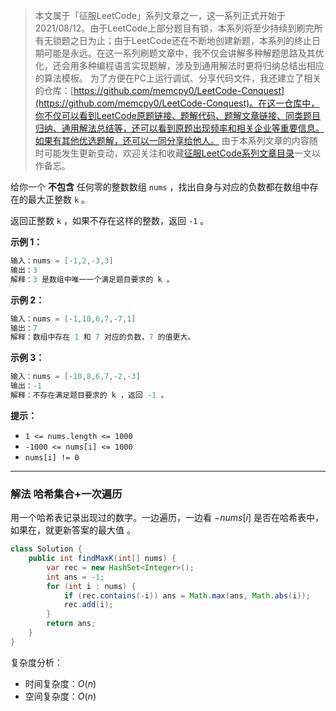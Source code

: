> 本文属于「征服LeetCode」系列文章之一，这一系列正式开始于2021/08/12。由于LeetCode上部分题目有锁，本系列将至少持续到刷完所有无锁题之日为止；由于LeetCode还在不断地创建新题，本系列的终止日期可能是永远。在这一系列刷题文章中，我不仅会讲解多种解题思路及其优化，还会用多种编程语言实现题解，涉及到通用解法时更将归纳总结出相应的算法模板。
> <b></b>
> 为了方便在PC上运行调试、分享代码文件，我还建立了相关的仓库：[https://github.com/memcpy0/LeetCode-Conquest](https://github.com/memcpy0/LeetCode-Conquest)。在这一仓库中，你不仅可以看到LeetCode原题链接、题解代码、题解文章链接、同类题目归纳、通用解法总结等，还可以看到原题出现频率和相关企业等重要信息。如果有其他优选题解，还可以一同分享给他人。
> <b></b>
> 由于本系列文章的内容随时可能发生更新变动，欢迎关注和收藏[征服LeetCode系列文章目录](https://memcpy0.blog.csdn.net/article/details/119656559)一文以作备忘。

给你一个 **不包含** 任何零的整数数组 `nums` ，找出自身与对应的负数都在数组中存在的最大正整数 `k` 。

返回正整数 `k` ，如果不存在这样的整数，返回 `-1` 。

**示例 1：**
```java
输入：nums = [-1,2,-3,3]
输出：3
解释：3 是数组中唯一一个满足题目要求的 k 。
```
**示例 2：**
```java
输入：nums = [-1,10,6,7,-7,1]
输出：7
解释：数组中存在 1 和 7 对应的负数，7 的值更大。
```
**示例 3：**
```java
输入：nums = [-10,8,6,7,-2,-3]
输出：-1
解释：不存在满足题目要求的 k ，返回 -1 。
```
**提示：**
-   `1 <= nums.length <= 1000`
-   `-1000 <= nums[i] <= 1000`
-   `nums[i] != 0`

---
### 解法 哈希集合+一次遍历
用一个哈希表记录出现过的数字。一边遍历，一边看 $-\textit{nums}[i]$ 是否在哈希表中，如果在，就更新答案的最大值 。
```java
class Solution {
    public int findMaxK(int[] nums) {
        var rec = new HashSet<Integer>();
        int ans = -1;
        for (int i : nums) {
            if (rec.contains(-i)) ans = Math.max(ans, Math.abs(i));
            rec.add(i);
        }
        return ans;
    }
}
```
复杂度分析：
- 时间复杂度：$O(n)$
- 空间复杂度：$O(n)$ 